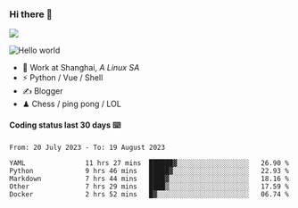 ### Hi there 👋
![](https://komarev.com/ghpvc/?username=Xuhandsome)


<img src="https://github-readme-stats.vercel.app/api?username=XuHandsome&show_icons=true&theme=merko" alt="Hello world">

<br/>

- 🍻  Work at Shanghai, _A Linux SA_
- ⚡  Python / Vue / Shell
- ✍️  Blogger
- ♟  Chess / ping pong / LOL

#### Coding status last 30 days ⌨️

<!--START_SECTION:waka-->

```text
From: 20 July 2023 - To: 19 August 2023

YAML               11 hrs 27 mins  ██████▓░░░░░░░░░░░░░░░░░░   26.90 %
Python             9 hrs 46 mins   █████▓░░░░░░░░░░░░░░░░░░░   22.93 %
Markdown           7 hrs 44 mins   ████▓░░░░░░░░░░░░░░░░░░░░   18.16 %
Other              7 hrs 29 mins   ████▒░░░░░░░░░░░░░░░░░░░░   17.59 %
Docker             2 hrs 52 mins   █▓░░░░░░░░░░░░░░░░░░░░░░░   06.74 %
```

<!--END_SECTION:waka-->

